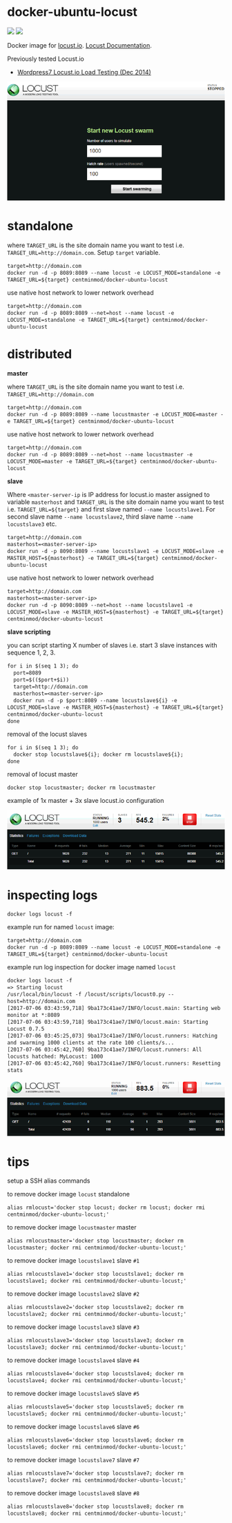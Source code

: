 # docker-ubuntu-locust

[![](https://images.microbadger.com/badges/version/centminmod/docker-ubuntu-locust.svg)](https://microbadger.com/images/centminmod/docker-ubuntu-locust "Get your own version badge on microbadger.com") [![](https://images.microbadger.com/badges/image/centminmod/docker-ubuntu-locust.svg)](https://microbadger.com/images/centminmod/docker-ubuntu-locust "Get your own image badge on microbadger.com")

Docker image for [locust.io](http://locust.io). [Locust Documentation](http://docs.locust.io/).

Previously tested Locust.io

* [Wordpress7 Locust.io Load Testing (Dec 2014)](http://wordpress7.centminmod.com/132/wordpress-super-cache-benchmark-locust-io-load-testing/)

![](images/locust-01.png)

# standalone

where `TARGET_URL` is the site domain name you want to test i.e. `TARGET_URL=http://domain.com`. Setup `target` variable.

    target=http://domain.com
    docker run -d -p 8089:8089 --name locust -e LOCUST_MODE=standalone -e TARGET_URL=${target} centminmod/docker-ubuntu-locust

use native host network to lower network overhead

    target=http://domain.com
    docker run -d -p 8089:8089 --net=host --name locust -e LOCUST_MODE=standalone -e TARGET_URL=${target} centminmod/docker-ubuntu-locust

# distributed

**master**

where `TARGET_URL` is the site domain name you want to test i.e. `TARGET_URL=http://domain.com`

    target=http://domain.com
    docker run -d -p 8089:8089 --name locustmaster -e LOCUST_MODE=master -e TARGET_URL=${target} centminmod/docker-ubuntu-locust

use native host network to lower network overhead

    target=http://domain.com
    docker run -d -p 8089:8089 --net=host --name locustmaster -e LOCUST_MODE=master -e TARGET_URL=${target} centminmod/docker-ubuntu-locust

**slave**

Where `<master-server-ip` is IP address for locust.io master assigned to variable `masterhost` and `TARGET_URL` is the site domain name you want to test i.e. `TARGET_URL=${target}` and first slave named `--name locustslave1`. For second slave name `--name locustslave2`, third slave name `--name locustslave3` etc.

    target=http://domain.com
    masterhost=<master-server-ip>
    docker run -d -p 8090:8089 --name locustslave1 -e LOCUST_MODE=slave -e MASTER_HOST=${masterhost} -e TARGET_URL=${target} centminmod/docker-ubuntu-locust

use native host network to lower network overhead

    target=http://domain.com
    masterhost=<master-server-ip>
    docker run -d -p 8090:8089 --net=host --name locustslave1 -e LOCUST_MODE=slave -e MASTER_HOST=${masterhost} -e TARGET_URL=${target} centminmod/docker-ubuntu-locust

**slave scripting**

you can script starting X number of slaves i.e. start 3 slave instances with sequence 1, 2, 3.

    for i in $(seq 1 3); do
      port=8089
      port=$(($port+$i))
      target=http://domain.com
      masterhost=<master-server-ip>
      docker run -d -p $port:8089 --name locustslave${i} -e LOCUST_MODE=slave -e MASTER_HOST=${masterhost} -e TARGET_URL=${target} centminmod/docker-ubuntu-locust
    done

removal of the locust slaves

    for i in $(seq 1 3); do
      docker stop locustslave${i}; docker rm locustslave${i};
    done

removal of locust master

    docker stop locustmaster; docker rm locustmaster

example of 1x master + 3x slave locust.io configuration

![](images/locust-04.png)

# inspecting logs

    docker logs locust -f

example run for named `locust` image:

    target=http://domain.com
    docker run -d -p 8089:8089 --name locust -e LOCUST_MODE=standalone -e TARGET_URL=${target} centminmod/docker-ubuntu-locust

example run log inspection for docker image named `locust`

    docker logs locust -f
    => Starting locust
    /usr/local/bin/locust -f /locust/scripts/locust0.py --host=http://domain.com
    [2017-07-06 03:43:59,718] 9ba173c41ae7/INFO/locust.main: Starting web monitor at *:8089
    [2017-07-06 03:43:59,718] 9ba173c41ae7/INFO/locust.main: Starting Locust 0.7.5
    [2017-07-06 03:45:25,073] 9ba173c41ae7/INFO/locust.runners: Hatching and swarming 1000 clients at the rate 100 clients/s...
    [2017-07-06 03:45:42,760] 9ba173c41ae7/INFO/locust.runners: All locusts hatched: MyLocust: 1000
    [2017-07-06 03:45:42,760] 9ba173c41ae7/INFO/locust.runners: Resetting stats

![](images/locust-02.png)

# tips

setup a SSH alias commands

to remove docker image `locust` standalone

    alias rmlocust='docker stop locust; docker rm locust; docker rmi centminmod/docker-ubuntu-locust;'

to remove docker image `locustmaster` master

    alias rmlocustmaster='docker stop locustmaster; docker rm locustmaster; docker rmi centminmod/docker-ubuntu-locust;'

to remove docker image `locustslave1` slave `#1`

    alias rmlocustslave1='docker stop locustslave1; docker rm locustslave1; docker rmi centminmod/docker-ubuntu-locust;'

to remove docker image `locustslave2` slave `#2`

    alias rmlocustslave2='docker stop locustslave2; docker rm locustslave2; docker rmi centminmod/docker-ubuntu-locust;'

to remove docker image `locustslave3` slave `#3`

    alias rmlocustslave3='docker stop locustslave3; docker rm locustslave3; docker rmi centminmod/docker-ubuntu-locust;'

to remove docker image `locustslave4` slave `#4`

    alias rmlocustslave4='docker stop locustslave4; docker rm locustslave4; docker rmi centminmod/docker-ubuntu-locust;'

to remove docker image `locustslave5` slave `#5`

    alias rmlocustslave5='docker stop locustslave5; docker rm locustslave5; docker rmi centminmod/docker-ubuntu-locust;'

to remove docker image `locustslave6` slave `#6`

    alias rmlocustslave6='docker stop locustslave6; docker rm locustslave6; docker rmi centminmod/docker-ubuntu-locust;'

to remove docker image `locustslave7` slave `#7`

    alias rmlocustslave7='docker stop locustslave7; docker rm locustslave7; docker rmi centminmod/docker-ubuntu-locust;'

to remove docker image `locustslave8` slave `#8`

    alias rmlocustslave8='docker stop locustslave8; docker rm locustslave8; docker rmi centminmod/docker-ubuntu-locust;'